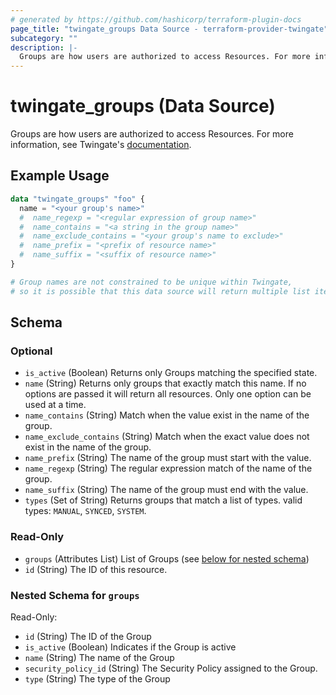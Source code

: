 ```yaml
---
# generated by https://github.com/hashicorp/terraform-plugin-docs
page_title: "twingate_groups Data Source - terraform-provider-twingate"
subcategory: ""
description: |-
  Groups are how users are authorized to access Resources. For more information, see Twingate's documentation https://docs.twingate.com/docs/groups.
---
```


# twingate_groups (Data Source)

Groups are how users are authorized to access Resources. For more information, see Twingate's [documentation](https://docs.twingate.com/docs/groups).

## Example Usage

```terraform
data "twingate_groups" "foo" {
  name = "<your group's name>"
  #  name_regexp = "<regular expression of group name>"
  #  name_contains = "<a string in the group name>"
  #  name_exclude_contains = "<your group's name to exclude>"
  #  name_prefix = "<prefix of resource name>"
  #  name_suffix = "<suffix of resource name>"
}

# Group names are not constrained to be unique within Twingate,
# so it is possible that this data source will return multiple list items.
```

<!-- schema generated by tfplugindocs -->
## Schema

### Optional

- `is_active` (Boolean) Returns only Groups matching the specified state.
- `name` (String) Returns only groups that exactly match this name. If no options are passed it will return all resources. Only one option can be used at a time.
- `name_contains` (String) Match when the value exist in the name of the group.
- `name_exclude_contains` (String) Match when the exact value does not exist in the name of the group.
- `name_prefix` (String) The name of the group must start with the value.
- `name_regexp` (String) The regular expression match of the name of the group.
- `name_suffix` (String) The name of the group must end with the value.
- `types` (Set of String) Returns groups that match a list of types. valid types: `MANUAL`, `SYNCED`, `SYSTEM`.

### Read-Only

- `groups` (Attributes List) List of Groups (see [below for nested schema](#nestedatt--groups))
- `id` (String) The ID of this resource.

<a id="nestedatt--groups"></a>
### Nested Schema for `groups`

Read-Only:

- `id` (String) The ID of the Group
- `is_active` (Boolean) Indicates if the Group is active
- `name` (String) The name of the Group
- `security_policy_id` (String) The Security Policy assigned to the Group.
- `type` (String) The type of the Group
